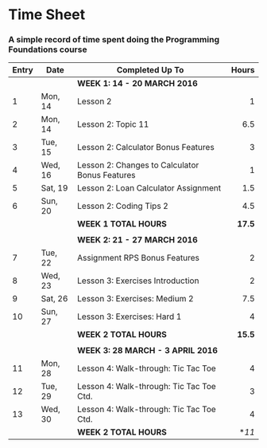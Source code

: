 # Time Sheet

### A simple record of time spent doing the Programming Foundations course

| Entry | Date    | Completed Up To                                 | Hours     |
| ----- | --------| ----------------------------------------------- | --------: |
|       |         | **WEEK 1: 14 - 20 MARCH 2016**                  |           |
| 1     | Mon, 14 | Lesson 2                                        | 1         |
| 2     | Mon, 14 | Lesson 2: Topic 11                              | 6.5       |
| 3     | Tue, 15 | Lesson 2: Calculator Bonus Features             | 3         |
| 4     | Wed, 16 | Lesson 2: Changes to Calculator Bonus Features  | 1         |
| 5     | Sat, 19 | Lesson 2: Loan Calculator Assignment            | 1.5       |
| 6     | Sun, 20 | Lesson 2: Coding Tips 2                         | 4.5       |
|       |         | **WEEK 1 TOTAL HOURS**                          | **17.5**  |
|       |         |                                                 |           |
|       |         | **WEEK 2: 21 - 27 MARCH 2016**                  |           |
| 7     | Tue, 22 | Assignment RPS Bonus Features                   | 2         |
| 8     | Wed, 23 | Lesson 3: Exercises Introduction                | 2         |
| 9     | Sat, 26 | Lesson 3: Exercises: Medium 2                   | 7.5       |
| 10    | Sun, 27 | Lesson 3: Exercises: Hard 1                     | 4         |
|       |         | **WEEK 2 TOTAL HOURS**                          | **15.5**  |
|       |         |                                                 |           |
|       |         | **WEEK 3: 28 MARCH - 3 APRIL 2016**             |           |
| 11    | Mon, 28 | Lesson 4: Walk-through: Tic Tac Toe             | 4         |
| 12    | Tue, 29 | Lesson 4: Walk-through: Tic Tac Toe Ctd.        | 3         |
| 13    | Wed, 30 | Lesson 4: Walk-through: Tic Tac Toe Ctd.        | 4         |
|       |         | **WEEK 2 TOTAL HOURS**                          | **11*     |

